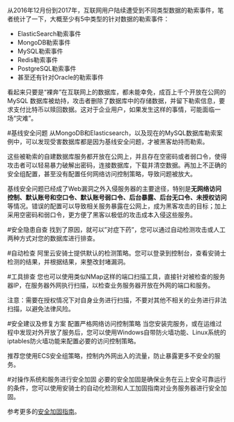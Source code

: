 从2016年12月份到2017年，互联网用户陆续遭受到不同类型数据的勒索事件，笔者统计了一下，大概至少有5中类型的针对数据的勒索事件：

- ElasticSearch勒索事件
- MongoDB勒索事件
- MySQL勒索事件
- Redis勒索事件
- PostgreSQL勒索事件
- 甚至还有针对Oracle的勒索事件

看起来只要是“裸奔”在互联网上的数据库，都未能幸免，成百上千个开放在公网的 MySQL 数据库被劫持，攻击者删除了数据库中的存储数据，并留下勒索信息，要求支付比特币以赎回数据。这对于企业用户，如果发生这样的事情，可能面临一场“灾难”。

#基线安全问题
从MongoDB和Elasticsearch，以及现在的MySQL数据库勒索案例中，可以发现受害数据库都是因为基线安全问题，才被黑客劫持而勒索。

这些被勒索的自建数据库服务都开放在公网上，并且存在空密码或者弱口令，使得攻击者可以轻易暴力破解出密码，连接数据库，下载并清空数据。再加上不正确的安全组配置，甚至没有配置任何网络访问控制策略，导致问题被放大。

基线安全问题已经成了Web漏洞之外入侵服务器的主要途径，特别是**无网络访问控制、默认账号和空口令、默认账号弱口令、后台暴露、后台无口令、未授权访问**等情况。错误的配置可以导致相关服务暴露在公网上，成为黑客攻击的目标；加上采用空密码和弱口令，更方便了黑客以极低的攻击成本入侵这些服务。

#安全隐患自查
找到了原因，就可以”对症下药”，您可以通过自动检测攻击或人工两种方式对您的数据库进行排查。

#自动检查
阿里云安骑士提供默认的检测策略。您可以登录到控制台，查看安骑士检测的结果，并根据结果，来整改封堵漏洞。

#工具排查
您也可以使用类似NMap这样的端口扫描工具，直接针对被检查的服务器IP，在服务器外网执行扫描，以检查业务服务器开放在外网的端口和服务。

注意：需要在授权情况下对自身业务进行扫描，不要对其他不相关的业务进行非法扫描，以避免法律风险。

#安全建议及修复方案
配置严格网络访问控制策略
当您安装完服务，或在运维过程中发现对外开放了服务后，您可以使用Windows自带防火墙功能、Linux系统的iptables防火墙功能来配置必要的访问控制策略。

推荐您使用ECS安全组策略，控制内外网出入的流量，防止暴露更多不安全的服务。

#对操作系统和服务进行安全加固
必要的安全加固是确保业务在云上安全可靠运行的条件，您可以使用安骑士的自动化检测和人工加固指南对业务服务器进行安全加固。

参考更多的[安全加固指南](https://help.aliyun.com/document_detail/60793.html?spm=a2c4g.11186623.2.3.t6ESjc)。